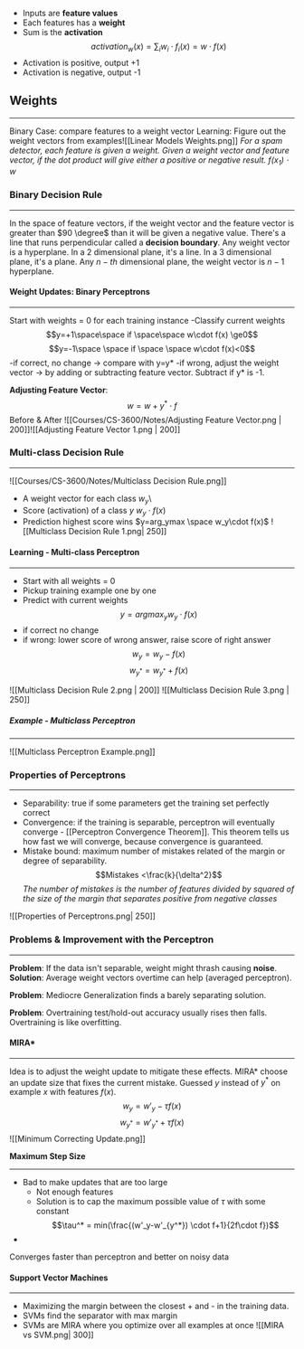 - Inputs are **feature values**
- Each features has a **weight** 
- Sum is the **activation** 
$$activation_w(x)=\sum_iw_i\cdot f_i(x)=w\cdot f(x)$$
- Activation is positive, output +1
- Activation is negative, output -1

## Weights
____
Binary Case: compare features to a weight vector
Learning: Figure out the weight vectors from examples![[Linear Models Weights.png]]
*For a spam detector, each feature is given a weight. Given a weight vector and feature vector, if the dot product will give either a positive or negative result. $f(x_1)\cdot w$* 

### Binary Decision Rule
____
In the space of feature vectors, if the weight vector and the feature vector is greater than $90 \degree$ than it will be given a negative value. There's a line that runs perpendicular called a **decision boundary**. Any weight vector is a hyperplane. In a 2 dimensional plane, it's a line. In a 3 dimensional plane, it's a plane. Any $n-th$ dimensional plane, the weight vector is $n-1$ hyperplane.

#### Weight Updates: Binary Perceptrons
_____
Start with weights = 0
for each training instance
	-Classify current weights $$y=+1\space\space if \space\space w\cdot f(x) \ge0$$ $$y=-1\space \space if \space \space w\cdot f(x)<0$$
	-if correct, no change -> compare with y=y*
	-if wrong, adjust the weight vector -> by adding or subtracting feature vector. Subtract if y* is -1. 

**Adjusting Feature Vector**:
$$w=w+y^*\cdot f$$Before & After 
![[Courses/CS-3600/Notes/Adjusting Feature Vector.png | 200]]![[Adjusting Feature Vector 1.png | 200]]
### Multi-class Decision Rule
_____
![[Courses/CS-3600/Notes/Multiclass Decision Rule.png]]
- A weight vector for each class $w_y$\
- Score (activation) of a class $y$ $w_y\cdot f(x)$
- Prediction highest score wins $y=arg_ymax \space w_y\cdot f(x)$
![[Multiclass Decision Rule 1.png| 250]]

#### Learning - Multi-class Perceptron
_____
- Start with all weights = 0
- Pickup training example one by one
- Predict with current weights $$y=argmax_yw_y\cdot f(x)$$
- if correct no change
- if wrong: lower score of wrong answer, raise score of right answer $$w_y=w_y-f(x)$$$$w_{y^*}=w_{y^*}+f(x)$$

![[Multiclass Decision Rule 2.png | 200]]
![[Multiclass Decision Rule 3.png | 250]]
##### Example - Multiclass Perceptron
_____
![[Multiclass Perceptron Example.png]]


### Properties of Perceptrons
____
- Separability: true if some parameters get the training set perfectly correct
- Convergence: if the training is separable, perceptron will eventually converge - [[Perceptron Convergence Theorem]]. This theorem tells us how fast we will converge, because convergence is guaranteed. 
- Mistake bound: maximum number of mistakes related of the margin or degree of separability. $$Mistakes <\frac{k}{\delta^2}$$ *The number of mistakes is the number of features divided by squared of the size of the margin that separates positive from negative classes*
  
 ![[Properties of Perceptrons.png| 250]]
###  Problems & Improvement with the Perceptron
____
**Problem**: If the data isn't separable, weight might thrash causing **noise**. **Solution**: Average weight vectors overtime can help (averaged perceptron). 

**Problem**: Mediocre Generalization finds a barely separating solution. 

**Problem**: Overtraining test/hold-out accuracy usually rises then falls. Overtraining is like overfitting.

#### MIRA* 
____
Idea is to adjust the weight update to mitigate these effects. MIRA* choose an update size that fixes the current mistake.
Guessed $y$ instead of $y^*$ on example $x$ with features $f(x)$. 
$$w_y=w'_y-\tau f(x)$$ $$w_{y^*} = w'_{y^*}+\tau f(x)$$
![[Minimum Correcting Update.png]]

**Maximum Step Size**
___
- Bad to make updates that are too large
	- Not enough features
	- Solution is to cap the maximum possible value of $\tau$ with some constant
$$\tau^* = min(\frac{(w'_y-w'_{y^*}) \cdot f+1}{2f\cdot f})$$
- 


Converges faster than perceptron and better on noisy data 

#### Support Vector Machines
___
- Maximizing the margin between the closest + and - in the training data. 
- SVMs find the separator with max margin
- SVMs are MIRA where you optimize over all examples at once
![[MIRA vs SVM.png| 300]]
